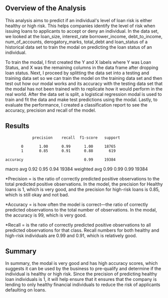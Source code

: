 ## Overview of the Analysis

This analysis aims to predict if an individual's level of loan risk is either healthy or high risk. This helps companies identify the level of risk when issuing loans to applicants to accept or deny an individual. In the data set, we looked at the loan_size, interest_rate   borrower_income, debt_to_income, num_of_accounts, derogatory_marks, total_debt and loan_status of a historical data set to train the modal on predicting the loan status of an individual. 

To train the modal, I first created the Y and X labels where Y was Loan Status, and X was the remaining columns in the data frame after dropping loan status. Next, I proceed by splitting the data set into a testing and training data set so we can train the model on the training data set and then test out how our modal works and its accuracy with the testing data set that the modal has not been trained with to replicate how it would perform in the real world. After the data set is split, a logistical regression modal is used to train and fit the data and make test predictions using the modal. Lastly, to evaluate the performance, I created a classification report to see the accuracy, precision and recall of the model. 
 

## Results

                precision    recall  f1-score   support

           0       1.00      0.99      1.00     18765
           1       0.85      0.91      0.88       619

    accuracy                           0.99     19384
   macro avg       0.92      0.95      0.94     19384
weighted avg       0.99      0.99      0.99     19384

*Precision = is the ratio of correctly predicted positive observations to the total predicted positive observations. In the model, the precision for Healthy loans is 1, which is very good, and the precision for high-risk loans is 0.85, which is still okay and not bad.

*Accuracy = is how often the model is correct—the ratio of correctly predicted observations to the total number of observations. In the modal, the accuracy is 99, which is very good.

*Recall = is the ratio of correctly predicted positive observations to all predicted observations for that class. Recall numbers for both healthy and high-risk individuals are 0.99 and 0.91, which is relatively good.


## Summary

In summary, the modal is very good and has high accuracy scores, which suggests it can be used by the business to pre-qualify and determine if the individual is healthy or high risk. Since the precision of predicting healthy loan individuals is 1, it will help ensure that it ensures that the company is lending to only healthy financial individuals to reduce the risk of applicants defaulting on loans.
